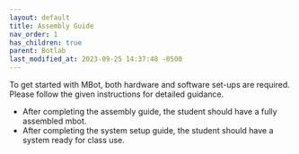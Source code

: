 ```yaml
---
layout: default
title: Assembly Guide
nav_order: 1
has_children: true
parent: Botlab
last_modified_at: 2023-09-25 14:37:48 -0500
---
```

 

To get started with MBot, both hardware and software set-ups are required. Please follow the given instructions for detailed guidance.

- After completing the assembly guide, the student should have a fully assembled mbot.
- After completing the system setup guide, the student should have a system ready for class use.